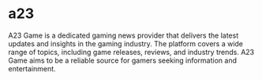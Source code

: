 # a23
A23 Game is a dedicated gaming news provider that delivers the latest updates and insights in the gaming industry. The platform covers a wide range of topics, including game releases, reviews, and industry trends. A23 Game aims to be a reliable source for gamers seeking information and entertainment.
